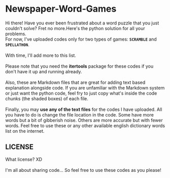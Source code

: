 # Newspaper-Word-Games
Hi there!
Have you ever been frustrated about a word puzzle that you just couldn't solve? Fret no more.Here's the python solution for all your problems.<br>
For now, I've uploaded codes only for two types of games: **```SCRAMBLE```** and **```SPELLATHON```**.<br><br>
With time, I'll add more to this list.<br><br>
Please note that you need the **itertools** package for these codes if you don't have it up and running already.<br><br>
Also, these are Markdown files that are great for adding text based explanation alongside code. If you are unfamiliar with the Markdown system or just want the python code, feel fry to just copy what's inside the code chunks (the shaded boxes) of each file.
<br><br>
Finally, you may **use any of the text files** for the codes I have uploaded. All you have to do is change the file location in the code. Some have more words but a bit of gibberish noise. Others are more accurate but with fewer words. Feel free to use these or any other available english dictionary words list on the internet.
## LICENSE
What license? XD <br><br>
I'm all about sharing code... So feel free to use these codes as you please!
